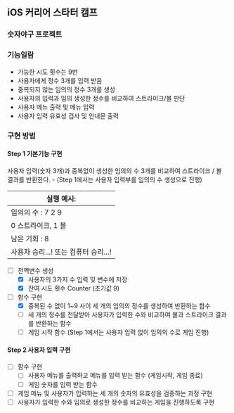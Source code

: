 ## iOS 커리어 스타터 캠프

### 숫자야구 프로젝트 

### 기능일람

- 가능한 시도 횟수는 9번 
- 사용자에게 정수 3개를 입력 받음
- 중복되지 않는 임의의 정수 3개를 생성
- 사용자의 입력과 임의 생성한 정수를 비교하여 스트라이크/볼 판단
- 사용자 메뉴 출력 및 메뉴 입력
- 사용자 입력 유효성 검사 및 안내문 출력

### 구현 방법
#### Step 1 기본기능 구현
사용자 입력(숫자 3개)과 중복없이 생성한 임의의 수 3개를 비교하여 스트라이크 / 볼 결과를 반환한다. - (Step 1에서는 사용자 입력부를 임의의 수 생성으로 진행)

| 실행 예시:         |
|--------------------|
| 임의의 수 : 7 2 9  |
| 0 스트라이크, 1 볼 |
| 남은 기회 : 8|
| 사용자 승리...! 또는 컴퓨터 승리...! |

- [ ] 전역변수 생성
  - [X] 사용자의 3가지 수 입력 및 변수에 저장
  - [X] 잔여 시도 횟수 Counter (초기값 9)
- [ ] 함수 구현
  - [X] 중복된 수 없이 1~9 사이 세 개의 임의의 정수를 생성하여 반환하는 함수
  - [ ] 세 개의 정수를 전달받아 사용자가 입력한 수와 비교하여 볼과 스트라이크 결과를 반환하는 함수
  - [ ] 게임 시작 함수 (Step 1에서는 사용자 입력 없이 임의의 수로 게임 진행)
  
#### Step 2 사용자 입력 구현

- [ ] 함수 구현
  - [ ] 사용자 메뉴를 출력하고 메뉴를 입력 받는 함수 (게임시작, 게임 종료)
  - [ ] 게임 숫자를 입력 받는 함수
- [ ] 게임 메뉴 및 사용자가 입력하는 세 개의 숫자의 유효성을 검증하는 과정 구현
- [ ] 사용자가 입력한 수와 임의로 생성한 정수를 비교하는 게임을 진행하도록 구현
